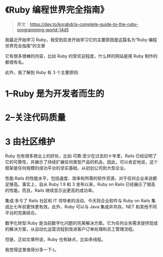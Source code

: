 # 《Ruby 编程世界完全指南》

> 原文：<https://dev.to/korabdr/a-complete-guide-to-the-ruby-programming-world-14d5>

我最近开始学习 Ruby，我受到启发开始学习它的主要原因是这篇名为“Ruby 编程世界完全指南”的文章

它有很多很棒的内容，比如 Ruby 的受欢迎程度，什么样的网站是用 Ruby 制作的都很有名。

此外，我了解到 Ruby 有 3 个主要原则:

# 1–Ruby 是为开发者而生的

# 2–关注代码质量

# 3 由社区维护

Ruby 也有很多商业上的好处，比如
可靠:至少在过去的十年里，Rails 已经证明了它的可靠性，并展示了持续扩展任何类型产品的机会。因此，可以肯定地说，这个框架是任何规模的成功平台的坚实基础，从初创公司到大型企业。

性能:Rails 的性能水平，包括速度、效率和所需的软件资源，对于任何企业来说都足够高。事实上，自从 Ruby 1.9 和 3 发布以来，Ruby on Rails 已经展示了很高的性能。而且，Rails 继续显示出更高的成功率。

集成:多亏了 Rails 社区和 IT 领导者的活动，今天将企业软件与 Ruby on Rails 集成比七年前更快更有效。此外，Ruby 可以与 Java 集成并共存。NET 和其他不同平台的完美结合。

数字化转型:Ruby 是当前数字化问题的完美解决方案。它为任何业务需求提供现成的解决方案，从自动化运营流程到改进客户订单处理和员工管理流程。

但是，正如文章所说，Ruby 也有缺点，比如多线程。

我觉得这里值得分享一下:)。